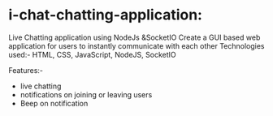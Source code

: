 # i-chat-chatting-application:
Live Chatting application using NodeJs &SocketIO
Create a GUI based web application for users to instantly communicate with each other
Technologies used:- HTML, CSS, JavaScript, NodeJS, SocketIO

Features:- 
- live chatting 
- notifications on joining or leaving users 
- Beep on notification 
